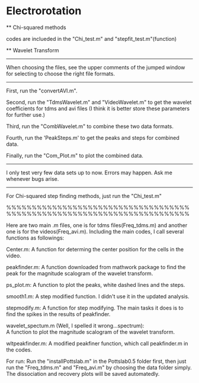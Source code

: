 # Electrorotation

**
Chi-squared methods 

codes are inclueded in the "Chi_test.m" and "stepfit_test.m"(function)


**
Wavelet Transform

***
When choosing the files, see the upper comments of the jumped window for selecting to choose the right file formats.
***
First, run the "convertAVI.m".

Second, run the "TdmsWavelet.m" and "VideoWavelet.m" to get the wavelet coefficients for tdms and avi files (I think it is better store these parameters for further use.)
 
Third, run the "CombWavelet.m" to combine these two data formats. 

Fourth, run the 'PeakSteps.m' to get the peaks and steps for combined data.

Finally, run the "Com_Plot.m" to plot the combined data. 


***

I only test very few data sets up to now. Errors may happen. Ask me whenever bugs arise.

***

For Chi-squared step finding methods, just run the "Chi_test.m" 

%%%%%%%%%%%%%%%%%%%%%%%%%%%%%%%%%%%%%%%%%%%%%%%%%%%%%%%%%%%%%%%%%%%%%%%%


Here are two main .m files, one is for tdms files(Freq_tdms.m) and another one is for the videos(Freq_avi.m).
Including the main codes, I call several functions as followings:

Center.m:
A function for determing the center position for the cells in the video. 

peakfinder.m: 
A function downloaded from mathwork package to find the peak for the magnitude scalogram of the wavelet transform.

ps_plot.m:
A function to plot the peaks, white dashed lines and the steps.

smooth1.m: 
A step modified function. I didn't use it in the updated analysis.

stepmodify.m:
A function for step modifying. The main tasks it does is to find the spikes in the results of peakfinder. 

wavelet_spectum.m (Well, I spelled it wrong...spectrum):  
A function to plot the magnitude scalogram of the wavelet transform.

wltpeakfinder.m:
A modified peakfiner function, which call peakfinder.m in the codes. 

For run:
Run the "installPottslab.m" in the Pottslab0.5 folder first, then just run the "Freq_tdms.m" and "Freq_avi.m" by choosing the data folder simply. The dissociation and recovery plots will be saved automatedly.  
